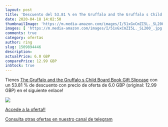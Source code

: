 ```yaml
---
layout: post
title: 'Descuento del 53.81 % en The Gruffalo and the Gruffalo s Child Bo'
date: 2020-04-18 14:02:50
thumbnailImage: 'https://m.media-amazon.com/images/I/51xGxCmZI5L._SL200_.jpg'
images: [ 'https://m.media-amazon.com/images/I/51xGxCmZI5L._SL200_.jpg' ]
comments: true
category: ofertas
author: ring
slug: 1509894446
description:
actualPrice: 6.0 GBP
comparePrice: 12.99 GBP
inStock: true
---
```


Tienes [The Gruffalo and the Gruffalo s Child Board Book Gift Slipcase](https://www.amazon.co.uk/dp/1509894446/?tag=redken01-21) con un 53.81 % de descuento con precio de oferta de 6.0 GBP (original: 12.99 GBP) en el siguiente enlace!

[![](https://m.media-amazon.com/images/I/51xGxCmZI5L._SL200_.jpg)](https://www.amazon.co.uk/dp/1509894446/?tag=redken01-21)

[Accede a la oferta!!](https://www.amazon.co.uk/dp/1509894446/?tag=redken01-21)

[Consulta otras ofertas en nuestro canal de telegram](https://t.me/s/ofertas25)
